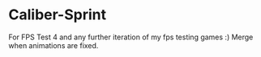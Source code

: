 # Caliber-Sprint

For FPS Test 4 and any further iteration of my fps testing games :)
Merge when animations are fixed.

